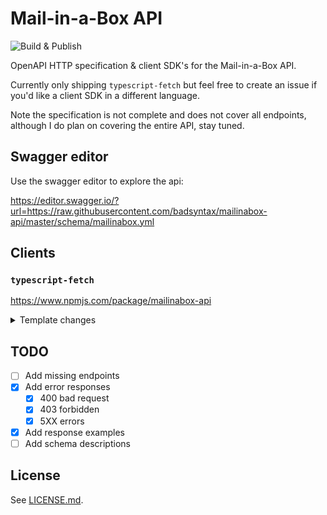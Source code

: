 # Mail-in-a-Box API

![Build & Publish](https://github.com/badsyntax/mailinabox-api/workflows/Build%20&%20Publish/badge.svg)

OpenAPI HTTP specification & client SDK's for the Mail-in-a-Box API.

Currently only shipping `typescript-fetch` but feel free to create an issue if you'd like a client SDK in a different language.

Note the specification is not complete and does not cover all endpoints, although I do plan on covering the entire API, stay tuned.

## Swagger editor

Use the swagger editor to explore the api:

https://editor.swagger.io/?url=https://raw.githubusercontent.com/badsyntax/mailinabox-api/master/schema/mailinabox.yml

## Clients

### `typescript-fetch`

https://www.npmjs.com/package/mailinabox-api

<details><summary>Template changes</summary>

## Supporting oneOf response types

The [Response Body](https://swagger.io/docs/specification/describing-responses/#body) spec says:

> The schema keyword is used to describe the response body. A schema can define:
>
> - a primitive data type such as a number or string – used for plain text responses

For endpoints that return a single primitive data type, the default generator will build the client so that it returns a `string` type _even if response type is set to `application/json`_. This seems to conform to the spec.

The mailinabox API returns primitive data types (eg `boolean`) for `application/json` responses, and we want that type represented in TypeScript. The follow changes were made to support both `application/json` and `text/html` endpoints that return a primitive data type.

```diff
--- a/templates/typescript-fetch/apis.mustache
+++ b/templates/typescript-fetch/apis.mustache
@@ -287,7 +287,9 @@ export class {{classname}} extends runtime.BaseAPI {
         return new runtime.JSONApiResponse<any>(response);
         {{/isListContainer}}
         {{#returnSimpleType}}
-        return new runtime.TextApiResponse(response) as any;
+        const contentType = response.headers.get('content-type');
+        const isJson = contentType && contentType.includes('application/json');
+        return new runtime[isJson ? 'JSONApiResponse' : 'TextApiResponse'](response) as any;
         {{/returnSimpleType}}
         {{/returnTypeIsPrimitive}}
         {{^returnTypeIsPrimitive}}
```

## Support posting text/(plain|html) bodies

Prevent quotes added to text/plain POST body. This seems like a bug in the generator, see https://github.com/OpenAPITools/openapi-generator/issues/7083.

```diff
--- a/templates/typescript-fetch/runtime.mustache
+++ b/templates/typescript-fetch/runtime.mustache
@@ -50,7 +50,7 @@ export class BaseAPI {
             // do not handle correctly sometimes.
             url += '?' + this.configuration.queryParamsStringify(context.query);
         }
-        const body = ((typeof FormData !== "undefined" && context.body instanceof FormData) || context.body instanceof URLSearchParams || isBlob(context.body))
+        const body = ((typeof FormData !== "undefined" && context.body instanceof FormData) || context.body instanceof URLSearchParams || isBlob(context.body)) || context.headers['Content-Type'] !== 'application/json'
            ? context.body
            : JSON.stringify(context.body);
```

</details>

## TODO

- [ ] Add missing endpoints
- [x] Add error responses
  - [x] 400 bad request
  - [x] 403 forbidden
  - [x] 5XX errors
- [x] Add response examples
- [ ] Add schema descriptions

## License

See [LICENSE.md](./LICENSE.md).
